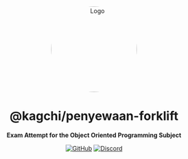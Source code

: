 <div align="center">

<img src="https://i.kagchi.my.id/nezuko.png" alt="Logo" width="200px" height="200px" style="border-radius:50%"/>

# @kagchi/penyewaan-forklift

**Exam Attempt for the Object Oriented Programming Subject**

[![GitHub](https://img.shields.io/github/license/nezuchan/kotlin-template)](https://github.com/nezuchan/kotlin-template/blob/main/LICENSE)
[![Discord](https://discordapp.com/api/guilds/785715968608567297/embed.png)](https://nezu.my.id)

</div>
